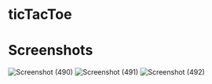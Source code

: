# ticTacToe
<h1>Screenshots</h1>

![Screenshot (490)](https://github.com/user-attachments/assets/a7710535-70f7-464c-bd31-ab0afa323390)
![Screenshot (491)](https://github.com/user-attachments/assets/d3279f28-5a95-406b-abc8-5e569911efdf)
![Screenshot (492)](https://github.com/user-attachments/assets/255be4ca-f687-4613-bfb6-72be6858fc2a)
